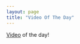 ```yaml
---
layout: page
title: "Video Of The Day"
---
```

[Video](https://dai.ly/x7un4zd "daily video") of the day!
